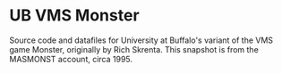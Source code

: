 # UB VMS Monster

Source code and datafiles for University at Buffalo's variant of the VMS game Monster, originally by Rich Skrenta. This snapshot is from the MASMONST account, circa 1995.


